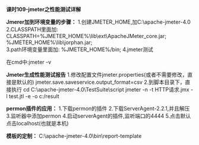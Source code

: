 **课时109-jmeter之性能测试详解**

**Jmerer加到环境变量的步骤：**
1.创建JMETER_HOME,加C:\apache-jmeter-4.0
2.CLASSPATH里面加:
CLASSPATH=%JMETER_HOME%\lib\ext\ApacheJMeter_core.jar; %JMETER_HOME%\lib\jorphan.jar;  
3.path环境变量里面加:
  %JMETER_HOME%/bin;
4.jmeter测试

在cmd中:jmeter -v


**Jmeter生成性能测试报告**
1.修改配置文件jmeter.properties(或者不需要修改，直接是默认的)
  jmeter.save.saveservice.output_format=csv
2.到脚本目录下，直接执行
  cd C:\apache-jmeter-4.0\TestSuite\script
  jmeter -n -t HTTP请求.jmx -l test.jtl -e -o c:/result


**permon插件的应用：**
1.下载permon的插件
2.下载ServerAgent-2.2.1,并且解压
3.监听器中添加permon
4.启动serverAgent的插件,监听端口的4444
5.点击默认点击localhost(也就是本机)


**模板的定制：**
C:\apache-jmeter-4.0\bin\report-template